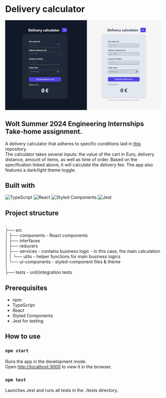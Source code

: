 # Delivery calculator
![image](./assets/calculator.png)

## Wolt Summer 2024 Engineering Internships Take-home assignment. </br>
A delivery calculator that adheres to specific conditions laid in [this](https://github.com/woltapp/engineering-internship-2024?tab=readme-ov-file#specification) repository. </br>
The calculator takes several inputs: the value of the cart in Euro, delivery distance, amount of items, as well as time of order. Based on the specification linked above, it will calculate the delivery fee. The app also features a dark/light theme toggle.

## Built with
![TypeScript](https://img.shields.io/badge/typescript-%23007ACC.svg?style=for-the-badge&logo=typescript&logoColor=white)
![React](https://img.shields.io/badge/react-%2320232a.svg?style=for-the-badge&logo=react&logoColor=%2361DAFB)
![Styled Components](https://img.shields.io/badge/styled--components-DB7093?style=for-the-badge&logo=styled-components&logoColor=white)
![Jest](https://img.shields.io/badge/-jest-%23C21325?style=for-the-badge&logo=jest&logoColor=white)

## Project structure
. </br>
├── src </br>
│   ├── components - React components </br>
│   ├── interfaces </br>
│   ├── reducers </br>
│   ├── services - contains business logic - in this case, the main calculation </br>
│   │   └── utils - helper functions for main business logics </br>
│   └── ui-components - styled-component files & theme </br>
│ </br>
├── tests - unit/integration tests</br>

## Prerequisites
- npm
- TypeScript
- React
- Styled Components
- Jest for testing

## How to use
### `npm start`
Runs the app in the development mode.\
Open [http://localhost:3000](http://localhost:3000) to view it in the browser.

### `npm test`
Launches Jest and runs all tests in the ./tests directory.

